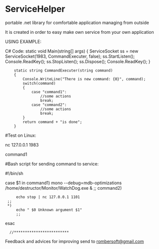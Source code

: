 # ServiceHelper
portable .net library for comfortable application managing from outside

It is created in order to easy make own service from your own application

USING EXAMPLE:


C# Code:
static void Main(string[] args)
        {
            ServiceSocket ss = new ServiceSocket(1983, CommandExecuter, false);
            ss.StartListen();
            Console.ReadKey();
            ss.StopListen();
            ss.Dispose();
            Console.ReadKey();
        }

        static string CommandExecuter(string command)
        {
            Console.WriteLine("There is new command: {0}", command);
            switch(command)
            {
                case "command1":
                    //some actions
                    break;
                case "command2":
                    //some actions
                    break;
            }
            return command + "is done";
        }
            
            
#Test on Linux:

nc 127.0.0.1 1983

command1



#Bash script for sending command to service:

#!/bin/sh

case $1 in
    command1) 
         mono --debug=mdb-optimizations /home/destructor/Monitor/WatchDog.exe &
         ;; 
    command2) 
            
         echo stop | nc 127.0.0.1 1101  
	 ;; 
     *) 
         echo " $0 Unknown argument $1"
         ;;
esac

      //*************************
      
Feedback and advices for improving send to rombersoft@gmail.com